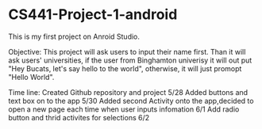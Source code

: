 # CS441-Project-1-android
This is my first project on Anroid Studio.

Objective:
This project will ask users to input their name first. Than it will ask users' universities, if the user from Binghamton univerisy it will out put "Hey Bucats, let's say hello to the world", otherwise, it will just promopt "Hello World".

Time line:
Created Github repository and project 5/28
Added buttons and text box on to the app 5/30
Added second Activity onto the app,decided to open a new page each time when user inputs infomation 6/1
Add radio button and thrid activites for selections     6/2
